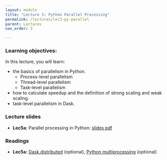 ```yaml
---
layout: module
title: "Lecture 3: Python Parallel Processing"
permalink: /lectures/lec3-py-parallel
parent: Lectures
nav_order: 3

---
```

### Learning objectives:

In this lecture, you will learn:

* the basics of parallelism in Python.
	* Process-level parallelism
	* Thread-level parallelism
	* Task-level parallelism
* how to calculate speedup and the definition of strong scaling and weak scaling.
* task-level parallelism in Dask.


### Lecture slides

* **Lec5a:** Parallel processing in Python: [slides pdf](/ds5110-cs5501-spring24/assets/docs/lec3-python-parallel.pdf)



### Readings 

* **Lec5a:** [Dask.distributed](https://distributed.dask.org/en/stable/) (optional), [Python multiprocessing](https://docs.python.org/3/library/multiprocessing.html) (optional)

